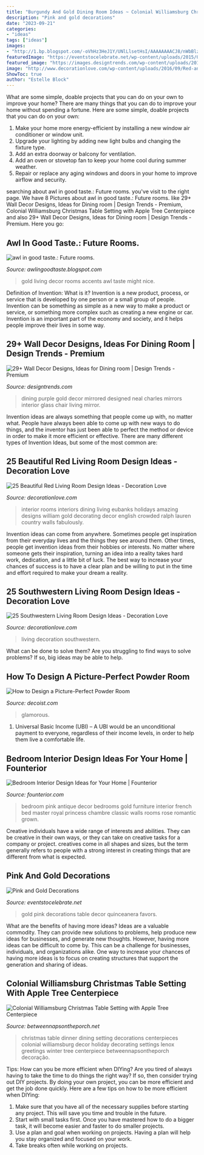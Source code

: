 ```yaml
---
title: "Burgundy And Gold Dining Room Ideas ~ Colonial Williamsburg Christmas Table Setting With Apple Tree Centerpiece"
description: "Pink and gold decorations"
date: "2023-09-21"
categories:
- "ideas"
tags: ["ideas"]
images:
- "http://1.bp.blogspot.com/-oVhHz3HeJ1Y/UNlLlsetHsI/AAAAAAAACJ8/nWbBlzza0bY/s1600/Gold-and-Black-Room.jpg"
featuredImage: "https://eventstocelebrate.net/wp-content/uploads/2015/03/Pink-and-Gold-Party-Table-Decor-eventstocelebrate.net-LoveDoveFruits-ad.jpg"
featured_image: "https://images.designtrends.com/wp-content/uploads/2016/02/21042241/Purple-and-Gold-Dining-Room-With-Mirrored-Wall.jpeg"
image: "http://www.decorationlove.com/wp-content/uploads/2016/09/Red-and-Gold-Dining-Room.jpg"
ShowToc: true
author: "Estelle Block"
---
```



What are some simple, doable projects that you can do on your own to improve your home?
There are many things that you can do to improve your home without spending a fortune. Here are some simple, doable projects that you can do on your own:
1. Make your home more energy-efficient by installing a new window air conditioner or window unit.
2. Upgrade your lighting by adding new light bulbs and changing the fixture type.
3. Add an extra doorway or balcony for ventilation. 
4. Add an oven or stovetop fan to keep your home cool during summer weather. 
5. Repair or replace any aging windows and doors in your home to improve airflow and security.

	

		
searching about awl in good taste.: Future rooms. you've visit to the right page. We have 8 Pictures about awl in good taste.: Future rooms. like 29+ Wall Decor Designs, Ideas for Dining room | Design Trends - Premium, Colonial Williamsburg Christmas Table Setting with Apple Tree Centerpiece and also 29+ Wall Decor Designs, Ideas for Dining room | Design Trends - Premium. Here you go:
		
    
## Awl In Good Taste.: Future Rooms.

<img loading=lazy src="http://1.bp.blogspot.com/-oVhHz3HeJ1Y/UNlLlsetHsI/AAAAAAAACJ8/nWbBlzza0bY/s1600/Gold-and-Black-Room.jpg" onerror="this.onerror=null;this.src='https://tse3.mm.bing.net/th?id=OIP.fIon2tv3EAsnXLqbNi3eCAHaE2&amp;pid=15.1';" alt="awl in good taste.: Future rooms.">

_Source: awlingoodtaste.blogspot.com_

>gold living decor rooms accents awl taste might nice. 

	

Definition of Invention: What is it?
Invention is a new product, process, or service that is developed by one person or a small group of people. Invention can be something as simple as a new way to make a product or service, or something more complex such as creating a new engine or car. Invention is an important part of the economy and society, and it helps people improve their lives in some way.

    
## 29+ Wall Decor Designs, Ideas For Dining Room | Design Trends - Premium

<img loading=lazy src="https://images.designtrends.com/wp-content/uploads/2016/02/21042241/Purple-and-Gold-Dining-Room-With-Mirrored-Wall.jpeg" onerror="this.onerror=null;this.src='https://tse1.mm.bing.net/th?id=OIP.GNVWyspcjA1rY8EB99Yl0QHaJ4&amp;pid=15.1';" alt="29+ Wall Decor Designs, Ideas for Dining room | Design Trends - Premium">

_Source: designtrends.com_

>dining purple gold decor mirrored designed neal charles mirrors interior glass chair living mirror. 

	

Invention ideas are always something that people come up with, no matter what. People have always been able to come up with new ways to do things, and the inventor has just been able to perfect the method or device in order to make it more efficient or effective. There are many different types of Invention Ideas, but some of the most common are:

    
## 25 Beautiful Red Living Room Design Ideas - Decoration Love

<img loading=lazy src="http://www.decorationlove.com/wp-content/uploads/2016/09/Red-and-Gold-Dining-Room.jpg" onerror="this.onerror=null;this.src='https://tse2.mm.bing.net/th?id=OIP.xXgUrcfcJljOkzGdM1yGBAHaKH&amp;pid=15.1';" alt="25 Beautiful Red Living Room Design Ideas - Decoration Love">

_Source: decorationlove.com_

>interior rooms interiors dining living eubanks holidays amazing designs william gold decorating decor english crowded ralph lauren country walls fabulously. 

	

Invention ideas can come from anywhere. Sometimes people get inspiration from their everyday lives and the things they see around them. Other times, people get invention ideas from their hobbies or interests. No matter where someone gets their inspiration, turning an idea into a reality takes hard work, dedication, and a little bit of luck. The best way to increase your chances of success is to have a clear plan and be willing to put in the time and effort required to make your dream a reality.

    
## 25 Southwestern Living Room Design Ideas - Decoration Love

<img loading=lazy src="http://www.decorationlove.com/wp-content/uploads/2016/04/Southwestern-Living-Room-Design-Inspiration.jpg" onerror="this.onerror=null;this.src='https://tse4.mm.bing.net/th?id=OIP.fRcPORZluzOqJW0hcShp6gHaJ4&amp;pid=15.1';" alt="25 Southwestern Living Room Design Ideas - Decoration Love">

_Source: decorationlove.com_

>living decoration southwestern. 

	

What can be done to solve them?
Are you struggling to find ways to solve problems? If so, big ideas may be able to help.

    
## How To Design A Picture-Perfect Powder Room

<img loading=lazy src="https://cdn.decoist.com/wp-content/uploads/2015/05/Glamorous-powder-room-in-blue-and-gold.jpg" onerror="this.onerror=null;this.src='https://tse1.mm.bing.net/th?id=OIP.b4gste2IUOsB-BpGsOMCkgHaKV&amp;pid=15.1';" alt="How to Design a Picture-Perfect Powder Room">

_Source: decoist.com_

>glamorous. 

	

1. Universal Basic Income (UBI) – A UBI would be an unconditional payment to everyone, regardless of their income levels, in order to help them live a comfortable life.

    
## Bedroom Interior Design Ideas For Your Home | Founterior

<img loading=lazy src="http://founterior.com/wp-content/uploads/2014/09/Princess-bedroom-with-royal-pink-walls.jpg" onerror="this.onerror=null;this.src='https://tse4.mm.bing.net/th?id=OIP.1W7p6c6mnFIHz8zuyE2ShQHaKR&amp;pid=15.1';" alt="Bedroom Interior Design Ideas for Your Home | Founterior">

_Source: founterior.com_

>bedroom pink antique decor bedrooms gold furniture interior french bed master royal princess chambre classic walls rooms rose romantic grown. 

	

Creative individuals have a wide range of interests and abilities. They can be creative in their own ways, or they can take on creative tasks for a company or project. creatives come in all shapes and sizes, but the term generally refers to people with a strong interest in creating things that are different from what is expected.

    
## Pink And Gold Decorations

<img loading=lazy src="https://eventstocelebrate.net/wp-content/uploads/2015/03/Pink-and-Gold-Party-Table-Decor-eventstocelebrate.net-LoveDoveFruits-ad.jpg" onerror="this.onerror=null;this.src='https://tse4.mm.bing.net/th?id=OIP.CaugqxTKmIDuX8H22JsTZwHaKW&amp;pid=15.1';" alt="Pink and Gold Decorations">

_Source: eventstocelebrate.net_

>gold pink decorations table decor quinceanera favors. 

	

What are the benefits of having more ideas?
Ideas are a valuable commodity. They can provide new solutions to problems, help produce new ideas for businesses, and generate new thoughts. However, having more ideas can be difficult to come by. This can be a challenge for businesses, individuals, and organizations alike. One way to increase your chances of having more ideas is to focus on creating structures that support the generation and sharing of ideas.

    
## Colonial Williamsburg Christmas Table Setting With Apple Tree Centerpiece

<img loading=lazy src="https://betweennapsontheporch.net/wp-content/uploads/blogger/_x908CSKJhI4/SUe8TLGfdMI/AAAAAAAAD84/zL0O3zKXjLo/s1600/C%2B2%2B031.JPG" onerror="this.onerror=null;this.src='https://tse2.mm.bing.net/th?id=OIP.S5frspoFA8RnSJaoWteuTgHaJ4&amp;pid=15.1';" alt="Colonial Williamsburg Christmas Table Setting with Apple Tree Centerpiece">

_Source: betweennapsontheporch.net_

>christmas table dinner dining setting decorations centerpieces colonial williamsburg decor holiday decorating settings lenox greetings winter tree centerpiece betweennapsontheporch decoração. 

	

Tips: How can you be more efficient when DIYing?
Are you tired of always having to take the time to do things the right way? If so, then consider trying out DIY projects. By doing your own project, you can be more efficient and get the job done quickly. Here are a few tips on how to be more efficient when DIYing: 
1. Make sure that you have all of the necessary supplies before starting any project. This will save you time and trouble in the future.
2. Start with small tasks first. Once you have mastered how to do a bigger task, it will become easier and faster to do smaller projects. 
3. Use a plan and goal when working on projects. Having a plan will help you stay organized and focused on your work. 
4. Take breaks often while working on projects.

